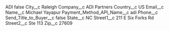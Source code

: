 <?xml version="1.0" encoding="UTF-8"?>
<CustomMetadata xmlns="http://soap.sforce.com/2006/04/metadata" xmlns:xsi="http://www.w3.org/2001/XMLSchema-instance" xmlns:xsd="http://www.w3.org/2001/XMLSchema">
    <label>ADI</label>
    <protected>false</protected>
    <values>
        <field>City__c</field>
        <value xsi:type="xsd:string">Raleigh</value>
    </values>
    <values>
        <field>Company__c</field>
        <value xsi:type="xsd:string">ADI Partners</value>
    </values>
    <values>
        <field>Country__c</field>
        <value xsi:type="xsd:string">US</value>
    </values>
    <values>
        <field>Email__c</field>
        <value xsi:nil="true"/>
    </values>
    <values>
        <field>Name__c</field>
        <value xsi:type="xsd:string">Michael Yayapur</value>
    </values>
    <values>
        <field>Payment_Method_API_Name__c</field>
        <value xsi:type="xsd:string">adi</value>
    </values>
    <values>
        <field>Phone__c</field>
        <value xsi:nil="true"/>
    </values>
    <values>
        <field>Send_Title_to_Buyer__c</field>
        <value xsi:type="xsd:boolean">false</value>
    </values>
    <values>
        <field>State__c</field>
        <value xsi:type="xsd:string">NC</value>
    </values>
    <values>
        <field>Street1__c</field>
        <value xsi:type="xsd:string">211 E Six Forks Rd</value>
    </values>
    <values>
        <field>Street2__c</field>
        <value xsi:type="xsd:string">Ste 113</value>
    </values>
    <values>
        <field>Zip__c</field>
        <value xsi:type="xsd:string">27609</value>
    </values>
</CustomMetadata>
